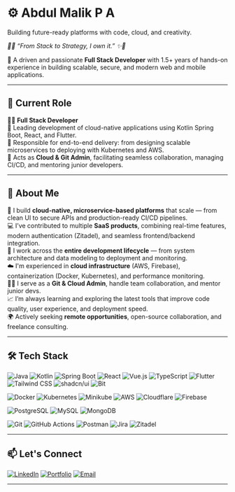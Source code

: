 # ⚙️ Abdul Malik P A  
Building future-ready platforms with code, cloud, and creativity.

_🖤✨ “From Stack to Strategy, I own it.” ✨🖤_

🎯 A driven and passionate **Full Stack Developer** with 1.5+ years of hands-on experience in building scalable, secure, and modern web and mobile applications.

---


## 💼 Current Role

👨‍💻 **Full Stack Developer**  
🔹 Leading development of cloud-native applications using Kotlin Spring Boot, React, and Flutter.  
🔹 Responsible for end-to-end delivery: from designing scalable microservices to deploying with Kubernetes and AWS.  
🔹 Acts as **Cloud & Git Admin**, facilitating seamless collaboration, managing CI/CD, and mentoring junior developers.

---

## 💼 About Me

🚀 I build **cloud-native, microservice-based platforms** that scale — from clean UI to secure APIs and production-ready CI/CD pipelines.  
💻 I’ve contributed to multiple **SaaS products**, combining real-time features, modern authentication (Zitadel), and seamless frontend/backend integration.  
🔧 I work across the **entire development lifecycle** — from system architecture and data modeling to deployment and monitoring.  
☁️ I'm experienced in **cloud infrastructure** (AWS, Firebase), containerization (Docker, Kubernetes), and performance monitoring.  
🧑‍💼 I serve as a **Git & Cloud Admin**, handle team collaboration, and mentor junior devs.  
📈 I’m always learning and exploring the latest tools that improve code quality, user experience, and deployment speed.  
🌍 Actively seeking **remote opportunities**, open-source collaboration, and freelance consulting.

---

## 🛠️ Tech Stack

![Java](https://img.shields.io/badge/Java-ED8B00?style=for-the-badge&logo=java)
![Kotlin](https://img.shields.io/badge/Kotlin-7F52FF?style=for-the-badge&logo=kotlin)
![Spring Boot](https://img.shields.io/badge/SpringBoot-6DB33F?style=for-the-badge&logo=spring-boot)
![React](https://img.shields.io/badge/React-20232A?style=for-the-badge&logo=react)
![Vue.js](https://img.shields.io/badge/Vue.js-35495E?style=for-the-badge&logo=vue.js)
![TypeScript](https://img.shields.io/badge/TypeScript-007ACC?style=for-the-badge&logo=typescript)
![Flutter](https://img.shields.io/badge/Flutter-02569B?style=for-the-badge&logo=flutter)
![Tailwind CSS](https://img.shields.io/badge/TailwindCSS-38B2AC?style=for-the-badge&logo=tailwind-css)
![shadcn/ui](https://img.shields.io/badge/shadcn%2Fui-000000?style=for-the-badge)
![Bit](https://img.shields.io/badge/Bit-000000?style=for-the-badge&logo=bit&logoColor=white)

![Docker](https://img.shields.io/badge/Docker-2496ED?style=for-the-badge&logo=docker)
![Kubernetes](https://img.shields.io/badge/Kubernetes-326CE5?style=for-the-badge&logo=kubernetes)
![Minikube](https://img.shields.io/badge/Minikube-326CE5?style=for-the-badge&logo=kubernetes)
![AWS](https://img.shields.io/badge/AWS-FF9900?style=for-the-badge&logo=amazon-aws)
![Cloudflare](https://img.shields.io/badge/Cloudflare-F38020?style=for-the-badge&logo=cloudflare)
![Firebase](https://img.shields.io/badge/Firebase-FFCA28?style=for-the-badge&logo=firebase)

![PostgreSQL](https://img.shields.io/badge/PostgreSQL-4169E1?style=for-the-badge&logo=postgresql)
![MySQL](https://img.shields.io/badge/MySQL-00758F?style=for-the-badge&logo=mysql)
![MongoDB](https://img.shields.io/badge/MongoDB-47A248?style=for-the-badge&logo=mongodb)

![Git](https://img.shields.io/badge/Git-F05032?style=for-the-badge&logo=git)
![GitHub Actions](https://img.shields.io/badge/GitHub_Actions-2088FF?style=for-the-badge&logo=github-actions)
![Postman](https://img.shields.io/badge/Postman-FF6C37?style=for-the-badge&logo=postman)
![Jira](https://img.shields.io/badge/Jira-0052CC?style=for-the-badge&logo=jira)
![Zitadel](https://img.shields.io/badge/Zitadel-000000?style=for-the-badge&logo=data:image/svg+xml;base64,PHN2ZyBmaWxsPSIjZmZmIiB2aWV3Qm94PSIwIDAgMjQgMjQiIHhtbG5zPSJodHRwOi8vd3d3LnczLm9yZy8yMDAwL3N2ZyI+PHJlY3QgeD0iNCIgeT0iNCIgd2lkdGg9IjE2IiBoZWlnaHQ9IjE2IiByeD0iMiIgZmlsbD0iI0ZGMDAwMCIvPjwvc3ZnPg==)

---

## 📫 Let's Connect

[![LinkedIn](https://img.shields.io/badge/LinkedIn-Connect-blue?style=for-the-badge&logo=linkedin)](https://www.linkedin.com/in/p-a-abdul-malik)
[![Portfolio](https://img.shields.io/badge/Portfolio-Visit-000?style=for-the-badge&logo=vercel)](https://yourdomain.com)
[![Email](https://img.shields.io/badge/Gmail-Contact-red?style=for-the-badge&logo=gmail)](mailto:paabdulmalikwork@gmail.com)

---
